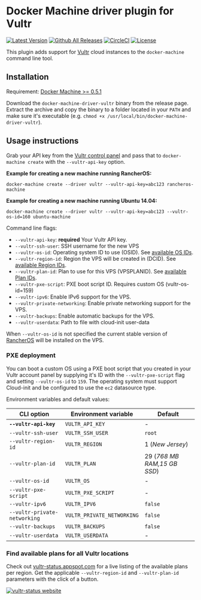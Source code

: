 <!--[metadata]>
+++
title = "Vultr"
description = "Vultr driver for docker machine"
keywords = ["machine, Vultr, driver, docker"]
[menu.main]
parent="smn_machine_drivers"
+++
<![end-metadata]-->

# Docker Machine driver plugin for Vultr

[![Latest Version](https://img.shields.io/github/release/janeczku/docker-machine-vultr.svg?maxAge=2592000)][release]
[![Github All Releases](https://img.shields.io/github/downloads/janeczku/docker-machine-vultr/total.svg?maxAge=2592000)]()
[![CircleCI](https://img.shields.io/circleci/project/janeczku/docker-machine-vultr/master.svg?maxAge=2592000)][circleci]
[![License](https://img.shields.io/github/license/janeczku/docker-machine-vultr.svg?maxAge=2592000)]()

[release]: https://github.com/janeczku/docker-machine-vultr/releases
[circleci]: https://circleci.com/gh/janeczku/docker-machine-vultr/


This plugin adds support for [Vultr](https://www.vultr.com/) cloud instances to the `docker-machine` command line tool.

## Installation

Requirement: [Docker Machine >= 0.5.1](https://github.com/docker/machine)

Download the `docker-machine-driver-vultr` binary from the release page.
Extract the archive and copy the binary to a folder located in your `PATH` and make sure it's executable (e.g. `chmod +x /usr/local/bin/docker-machine-driver-vultr`).

## Usage instructions

Grab your API key from the [Vultr control panel](https://my.vultr.com/settings/) and pass that to `docker-machine create` with the `--vultr-api-key` option.

**Example for creating a new machine running RancherOS:**

    docker-machine create --driver vultr --vultr-api-key=abc123 rancheros-machine

**Example for creating a new machine running Ubuntu 14.04:**

    docker-machine create --driver vultr --vultr-api-key=abc123 --vultr-os-id=160 ubuntu-machine

Command line flags:

 - `--vultr-api-key`: **required** Your Vultr API key.
 - `--vultr-ssh-user`: SSH username for the new VPS
 - `--vultr-os-id`: Operating system ID to use (OSID). See [available OS IDs](https://www.vultr.com/api/#os_os_list).
 - `--vultr-region-id`: Region the VPS will be created in (DCID). See [available Region IDs](https://www.vultr.com/api/#regions_region_list).
 - `--vultr-plan-id`: Plan to use for this VPS (VPSPLANID). See [available Plan IDs](https://www.vultr.com/api/#plans_plan_list).
 - `--vultr-pxe-script`: PXE boot script ID. Requires custom OS (vultr-os-id=159)
 - `--vultr-ipv6`: Enable IPv6 support for the VPS. 
 - `--vultr-private-networking`: Enable private networking support for the VPS.
 - `--vultr-backups`: Enable automatic backups for the VPS.
 - `--vultr-userdata`: Path to file with cloud-init user-data

When `--vultr-os-id` is not specified the current stable version of [RancherOS](http://rancher.com/rancher-os/) will be installed on the VPS.

### PXE deployment
You can boot a custom OS using a PXE boot script that you created in your Vultr account panel by supplying it's ID with the `--vultr-pxe-script` flag and setting `--vultr-os-id` to `159`.
The operating system must support Cloud-init and be configured to use the `ec2` datasource type.

 Environment variables and default values:

| CLI option                      | Environment variable         | Default                     |
|---------------------------------|------------------------------|-----------------------------|
| **`--vultr-api-key`**           | `VULTR_API_KEY`              | -                           |
| `--vultr-ssh-user`              | `VULTR_SSH_USER`             | `root`                      |
| `--vultr-region-id`             | `VULTR_REGION`               | 1 (*New Jersey*)            |
| `--vultr-plan-id`               | `VULTR_PLAN`                 | 29 (*768 MB RAM,15 GB SSD*) |
| `--vultr-os-id`                 | `VULTR_OS`                   | -                           |
| `--vultr-pxe-script`            | `VULTR_PXE_SCRIPT`           | -                           |
| `--vultr-ipv6`                  | `VULTR_IPV6`                 | `false`                     |
| `--vultr-private-networking`    | `VULTR_PRIVATE_NETWORKING`   | `false`                     |
| `--vultr-backups`               | `VULTR_BACKUPS`              | `false`                     |
| `--vultr-userdata`              | `VULTR_USERDATA`             | -                           |
     
### Find available plans for all Vultr locations

Check out [vultr-status.appspot.com](http://vultr-status.appspot.com) for a live listing of the available plans per region. Get the applicable `--vultr-region-id` and `--vultr-plan-id` parameters with the click of a button.

[![vultr-status website](vultr-status-screenshot.png?raw=true)](http://vultr-status.appspot.com)